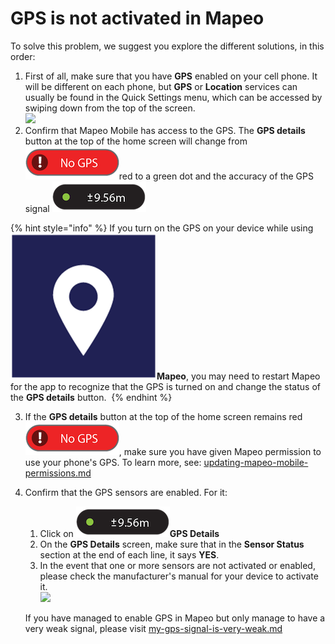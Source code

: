 # GPS is not activated in Mapeo

To solve this problem, we suggest you explore the different solutions, in this order:&#x20;

1. First of all, make sure that you have **GPS** enabled on your cell phone. It will be different on each phone, but **GPS** or **Location** services can usually be found in the Quick Settings menu, which can be accessed by swiping down from the top of the screen. ​​\
   ![](../../../.gitbook/assets/Android\_activate\_GPS\_on\_device.jpg)
2. Confirm that Mapeo Mobile has access to the GPS. The **GPS details** button at the top of the home screen will change from <img src="../../../.gitbook/assets/GPS_details_activated.png" alt="" data-size="line">red to a green dot and the accuracy of the GPS signal <img src="../../../.gitbook/assets/GPS_details_activated (1).png" alt="" data-size="line">&#x20;

{% hint style="info" %}
If you turn on the GPS on your device while using <img src="../../../.gitbook/assets/Mapeo_Mobile.png" alt="" data-size="line">**Mapeo**, you may need to restart Mapeo for the app to recognize that the GPS is turned on and change the status of the **GPS details** button. ​&#x20;
{% endhint %}

3. If the **GPS details** button at the top of the home screen remains red <img src="../../../.gitbook/assets/GPS_details_activated.png" alt="" data-size="line">, make sure you have given Mapeo permission to use your phone's GPS. To learn more, see: [updating-mapeo-mobile-permissions.md](../updating-mapeo-mobile-permissions.md "mention")​&#x20;
4.  Confirm that the GPS sensors are enabled. For it:&#x20;

    1. Click on <img src="../../../.gitbook/assets/GPS_details_activated (1).png" alt="" data-size="line">**GPS Details**&#x20;
    2. On the **GPS Details** screen, make sure that in the **Sensor Status** section at the end of each line, it says **YES**.&#x20;
    3. In the event that one or more sensors are not activated or enabled, please check the manufacturer's manual for your device to activate it. ​​ \
       ![](../../../.gitbook/assets/GPS\_details\_screen.jpg)

    If you have managed to enable GPS in Mapeo but only manage to have a very weak signal, please visit [my-gps-signal-is-very-weak.md](my-gps-signal-is-very-weak.md "mention")&#x20;
